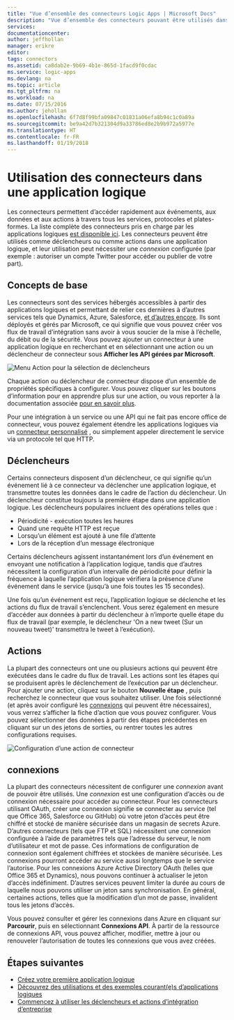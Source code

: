 ```yaml
---
title: "Vue d’ensemble des connecteurs Logic Apps | Microsoft Docs"
description: "Vue d’ensemble des connecteurs pouvant être utilisés dans une application logique"
services: 
documentationcenter: 
author: jeffhollan
manager: erikre
editor: 
tags: connectors
ms.assetid: ca8dab2e-9b69-4b1e-865d-1facd9f0cdac
ms.service: logic-apps
ms.devlang: na
ms.topic: article
ms.tgt_pltfrm: na
ms.workload: na
ms.date: 07/15/2016
ms.author: jehollan
ms.openlocfilehash: 6f7d8f99bfa09847c01831a06efa8b94c1c0a89a
ms.sourcegitcommit: be9a42d7b321304d9a33786ed8e2b9b972a5977e
ms.translationtype: HT
ms.contentlocale: fr-FR
ms.lasthandoff: 01/19/2018
---
```

# <a name="using-connectors-in-a-logic-app"></a>Utilisation des connecteurs dans une application logique
Les connecteurs permettent d’accéder rapidement aux événements, aux données et aux actions à travers tous les services, protocoles et plates-formes.  La liste complète des connecteurs pris en charge par les applications logiques [est disponible ici](apis-list.md).  Les connecteurs peuvent être utilisés comme déclencheurs ou comme actions dans une application logique, et leur utilisation peut nécessiter une *connexion* configurée (par exemple : autoriser un compte Twitter pour accéder ou publier de votre part).

## <a name="basics"></a>Concepts de base
Les connecteurs sont des services hébergés accessibles à partir des applications logiques et permettant de relier ces dernières à d’autres services tels que Dynamics, Azure, Salesforce, [et d’autres encore](apis-list.md).  Ils sont déployés et gérés par Microsoft, ce qui signifie que vous pouvez créer vos flux de travail d’intégration sans avoir à vous soucier de la mise à l’échelle, du débit ou de la sécurité.  Vous pouvez ajouter un connecteur à une application logique en recherchant et en sélectionnant une action ou un déclencheur de connecteur sous **Afficher les API gérées par Microsoft**.

![Menu Action pour la sélection de déclencheurs][1]

Chaque action ou déclencheur de connecteur dispose d’un ensemble de propriétés spécifiques à configurer.  Vous pouvez cliquer sur les boutons d’information pour en apprendre plus sur une action, ou vous reporter à la documentation associée [pour en savoir plus](apis-list.md).

Pour une intégration à un service ou une API qui ne fait pas encore office de connecteur, vous pouvez également étendre les applications logiques via un [connecteur personnalisé](../logic-apps/logic-apps-create-api-app.md) , ou simplement appeler directement le service via un protocole tel que HTTP.

## <a name="triggers"></a>Déclencheurs
Certains connecteurs disposent d’un déclencheur, ce qui signifie qu’un événement lié à ce connecteur va déclencher une application logique, et transmettre toutes les données dans le cadre de l’action du déclencheur.  Un déclencheur constitue toujours la première étape dans une application logique.  Les déclencheurs populaires incluent des opérations telles que :

* Périodicité - exécution toutes les heures
* Quand une requête HTTP est reçue
* Lorsqu’un élément est ajouté à une file d’attente
* Lors de la réception d’un message électronique

Certains déclencheurs agissent instantanément lors d’un événement en envoyant une notification à l’application logique, tandis que d’autres nécessitent la configuration d’un intervalle de périodicité pour définir la fréquence à laquelle l’application logique vérifiera la présence d’une événement dans le service (jusqu’à une fois toutes les 15 secondes).  

Une fois qu’un événement est reçu, l’application logique se déclenche et les actions du flux de travail s’enclenchent.  Vous serez également en mesure d’accéder aux données à partir du déclencheur à n’importe quelle étape du flux de travail (par exemple, le déclencheur 'On a new tweet (Sur un nouveau tweet)' transmettra le tweet à l’exécution).

## <a name="actions"></a>Actions
La plupart des connecteurs ont une ou plusieurs actions qui peuvent être exécutées dans le cadre du flux de travail.  Les actions sont les étapes qui se produisent après le déclenchement de l’exécution par un déclencheur.  Pour ajouter une action, cliquez sur le bouton **Nouvelle étape** , puis recherchez le connecteur que vous souhaitez utiliser.  Une fois sélectionné (et après avoir configuré les [connexions](#connections) qui peuvent être nécessaires), vous verrez s’afficher la fiche d’action que vous pouvez configurer.  Vous pouvez sélectionner des données à partir des étapes précédentes en cliquant sur un des jetons de sorties, ou rentrer toutes les autres configurations requises.

![Configuration d’une action de connecteur][2]

## <a name="connections"></a>connexions
La plupart des connecteurs nécessitent de configurer une *connexion* avant de pouvoir être utilisés.  Une *connexion* est une configuration d’accès ou de connexion nécessaire pour accéder au connecteur.  Pour les connecteurs utilisant OAuth, créer une connexion signifie se connecter au service (tel que Office 365, Salesforce ou GitHub) où votre jeton d’accès peut être chiffré et stocké de manière sécurisée dans un magasin de secrets Azure.  D’autres connecteurs (tels que FTP et SQL) nécessitent une connexion configurée à l’aide de paramètres tels que l’adresse du serveur, le nom d’utilisateur et mot de passe.  Ces informations de configuration de connexion sont également chiffrées et stockées de manière sécurisée.  Les connexions pourront accéder au service aussi longtemps que le service l’autorise.  Pour les connexions Azure Active Directory OAuth (telles que Office 365 et Dynamics), nous pouvons continuer à actualiser le jeton d’accès indéfiniment.  D’autres services peuvent limiter la durée au cours de laquelle nous pouvons utiliser un jeton sans synchronisation.  En général, certaines actions, telles que la modification d’un mot de passe, invalident tous les jetons d’accès.  

Vous pouvez consulter et gérer les connexions dans Azure en cliquant sur **Parcourir**, puis en sélectionnant **Connexions API**.  À partir de la ressource de connexions API, vous pouvez afficher, modifier, mettre à jour ou renouveler l’autorisation de toutes les connexions que vous avez créées.

## <a name="next-steps"></a>Étapes suivantes
* [Créez votre première application logique](../logic-apps/quickstart-create-first-logic-app-workflow.md)
* [Découvrez des utilisations et des exemples courant(e)s d’applications logiques](../logic-apps/logic-apps-examples-and-scenarios.md)
* [Commencez à utiliser les déclencheurs et actions d’intégration d’entreprise](../logic-apps/logic-apps-enterprise-integration-overview.md)

<!--Image References -->
[1]: ./media/connectors-overview/addAction.png
[2]: ./media/connectors-overview/configureAction.png
